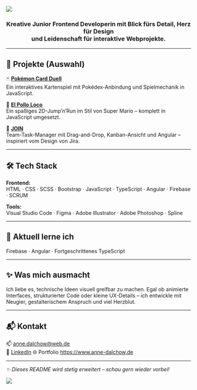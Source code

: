 <!-- Header -->
<img src="https://capsule-render.vercel.app/api?type=waving&color=0f4c5c&height=180&section=header&text=Hi,%20ich%20bin%20Anne&fontColor=ffffff&fontSize=36&animation=fadeIn"/>
<h3 align="center">Kreative Junior Frontend Developerin mit Blick fürs Detail, Herz für Design <br> und Leidenschaft für interaktive Webprojekte.</h3>

---

## 🚀 Projekte (Auswahl)

🃏 **[Pokémon Card Duell](https://github.com/anne-dalchow/pokemon-cardDuell-pokedex-main)**  
Ein interaktives Kartenspiel mit Pokédex-Anbindung und Spielmechanik in JavaScript.

🐔 **[El Pollo Loco](https://github.com/anne-dalchow/el-pollo-loco)**  
Ein spaßiges 2D-Jump’n’Run im Stil von Super Mario – komplett in JavaScript umgesetzt.

📁 **[JOIN](https://github.com/anne-dalchow/join)**  
Team-Task-Manager mit Drag-and-Drop, Kanban-Ansicht und Angular – inspiriert vom Design von Jira.

---

## 🛠️ Tech Stack

**Frontend:**  
HTML · CSS · SCSS · Bootstrap · JavaScript · TypeScript · Angular · Firebase · SCRUM

**Tools:**  
Visual Studio Code · Figma · Adobe Illustrator · Adobe Photoshop · Spline

---

## 🌱 Aktuell lerne ich

Firebase · Angular · Fortgeschrittenes TypeScript

---

## ✨ Was mich ausmacht

Ich liebe es, technische Ideen visuell greifbar zu machen. Egal ob animierte Interfaces, strukturierter Code oder kleine UX-Details – ich entwickle mit Neugier, gestalterischem Anspruch und viel Herzblut.

---

## 📬 Kontakt

📫 [anne.dalchow@web.de](mailto:anne.dalchow@web.de)  
🔗 [LinkedIn](https://www.linkedin.com/in/anne-dalchow)
🌐 Portfolio https://www.anne-dalchow.de

---

_✨ Dieses README wird stetig erweitert – schau gern wieder vorbei!_

<!-- Footer -->
<img src="https://capsule-render.vercel.app/api?type=waving&color=0f4c5c&height=120&section=footer"/>
